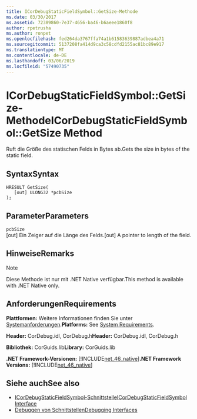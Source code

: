```yaml
---
title: ICorDebugStaticFieldSymbol::GetSize-Methode
ms.date: 03/30/2017
ms.assetid: 72389860-7e37-4656-ba46-b6aeee1860f8
author: rpetrusha
ms.author: ronpet
ms.openlocfilehash: fed264da3767ffa74a1b61583639887adbea4a71
ms.sourcegitcommit: 5137208fa414d9ca3c58cdfd2155ac81bc89e917
ms.translationtype: MT
ms.contentlocale: de-DE
ms.lasthandoff: 03/06/2019
ms.locfileid: "57490735"
---
```

# <a name="icordebugstaticfieldsymbolgetsize-method"></a><span data-ttu-id="afa48-102">ICorDebugStaticFieldSymbol::GetSize-Methode</span><span class="sxs-lookup"><span data-stu-id="afa48-102">ICorDebugStaticFieldSymbol::GetSize Method</span></span>
<span data-ttu-id="afa48-103">Ruft die Größe des statischen Felds in Bytes ab.</span><span class="sxs-lookup"><span data-stu-id="afa48-103">Gets the size in bytes of the static field.</span></span>  
  
## <a name="syntax"></a><span data-ttu-id="afa48-104">Syntax</span><span class="sxs-lookup"><span data-stu-id="afa48-104">Syntax</span></span>  
  
```  
HRESULT GetSize(  
   [out] ULONG32 *pcbSize  
);  
```  
  
## <a name="parameters"></a><span data-ttu-id="afa48-105">Parameter</span><span class="sxs-lookup"><span data-stu-id="afa48-105">Parameters</span></span>  
 `pcbSize`  
 <span data-ttu-id="afa48-106">[out] Ein Zeiger auf die Länge des Felds.</span><span class="sxs-lookup"><span data-stu-id="afa48-106">[out] A pointer to length of the field.</span></span>  
  
## <a name="remarks"></a><span data-ttu-id="afa48-107">Hinweise</span><span class="sxs-lookup"><span data-stu-id="afa48-107">Remarks</span></span>  
  
> [!NOTE]
>  <span data-ttu-id="afa48-108">Diese Methode ist nur mit .NET Native verfügbar.</span><span class="sxs-lookup"><span data-stu-id="afa48-108">This method is available with .NET Native only.</span></span>  
  
## <a name="requirements"></a><span data-ttu-id="afa48-109">Anforderungen</span><span class="sxs-lookup"><span data-stu-id="afa48-109">Requirements</span></span>  
 <span data-ttu-id="afa48-110">**Plattformen:** Weitere Informationen finden Sie unter [Systemanforderungen](../../../../docs/framework/get-started/system-requirements.md).</span><span class="sxs-lookup"><span data-stu-id="afa48-110">**Platforms:** See [System Requirements](../../../../docs/framework/get-started/system-requirements.md).</span></span>  
  
 <span data-ttu-id="afa48-111">**Header:** CorDebug.idl, CorDebug.h</span><span class="sxs-lookup"><span data-stu-id="afa48-111">**Header:** CorDebug.idl, CorDebug.h</span></span>  
  
 <span data-ttu-id="afa48-112">**Bibliothek:** CorGuids.lib</span><span class="sxs-lookup"><span data-stu-id="afa48-112">**Library:** CorGuids.lib</span></span>  
  
 <span data-ttu-id="afa48-113">**.NET Framework-Versionen:** [!INCLUDE[net_46_native](../../../../includes/net-46-native-md.md)]</span><span class="sxs-lookup"><span data-stu-id="afa48-113">**.NET Framework Versions:** [!INCLUDE[net_46_native](../../../../includes/net-46-native-md.md)]</span></span>  
  
## <a name="see-also"></a><span data-ttu-id="afa48-114">Siehe auch</span><span class="sxs-lookup"><span data-stu-id="afa48-114">See also</span></span>
- [<span data-ttu-id="afa48-115">ICorDebugStaticFieldSymbol-Schnittstelle</span><span class="sxs-lookup"><span data-stu-id="afa48-115">ICorDebugStaticFieldSymbol Interface</span></span>](../../../../docs/framework/unmanaged-api/debugging/icordebugstaticfieldsymbol-interface.md)
- [<span data-ttu-id="afa48-116">Debuggen von Schnittstellen</span><span class="sxs-lookup"><span data-stu-id="afa48-116">Debugging Interfaces</span></span>](../../../../docs/framework/unmanaged-api/debugging/debugging-interfaces.md)
